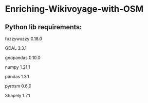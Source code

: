 # Enriching-Wikivoyage-with-OSM

## Python lib requirements:

fuzzywuzzy          0.18.0

GDAL                3.3.1

geopandas           0.10.0

numpy               1.21.1

pandas              1.3.1

pyrosm              0.6.0

Shapely             1.7.1
